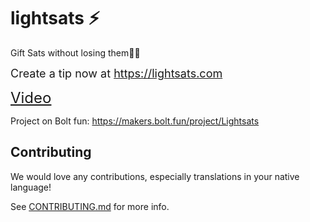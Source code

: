# lightsats ⚡

Gift Sats without losing them✌🏼

<font size="4">Create a tip now at https://lightsats.com</font>

<font size="5">[Video](https://www.youtube.com/watch?v=hX58ynrSNW8&feature=youtu.be)</font>

Project on Bolt fun: https://makers.bolt.fun/project/Lightsats

## Contributing

We would love any contributions, especially translations in your native language!

See [CONTRIBUTING.md](CONTRIBUTING.md) for more info.
